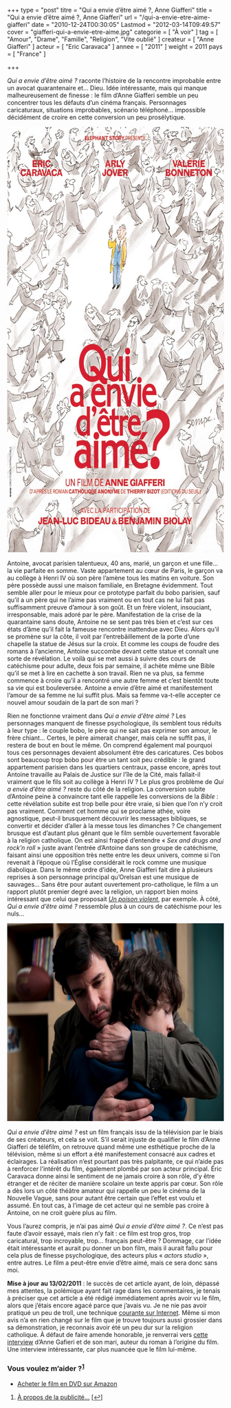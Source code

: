+++
type = "post"
titre = "Qui a envie d’être aimé ?, Anne Giafferi"
title = "Qui a envie d’être aimé ?, Anne Giafferi"
url = "/qui-a-envie-etre-aime-giafferi"
date = "2010-12-24T00:30:05"
Lastmod = "2012-03-14T09:49:57"
cover = "giafferi-qui-a-envie-etre-aime.jpg"
categorie = [ "À voir" ]
tag = [ "Amour", "Drame", "Famille", "Religion", "Vite oublié" ]
createur = [ "Anne Giafferi" ]
acteur = [ "Eric Caravaca" ]
annee = [ "2011" ]
weight = 2011
pays = [ "France" ]

+++

<p><em>Qui a envie d&rsquo;être aimé ?</em> raconte l&rsquo;histoire de la rencontre improbable entre un avocat quarantenaire et… Dieu. Idée intéressante, mais qui manque malheureusement de finesse : le film d&rsquo;Anne Giafferi semble un peu concentrer tous les défauts d&rsquo;un cinéma français. Personnages caricaturaux, situations improbables, scénario téléphoné… impossible décidément de croire en cette conversion un peu prosélytique.</p>
<p><a href="http://www.allocine.fr/film/fichefilm_gen_cfilm=188254.html"> </a></p>
<p style="text-align: center;"><a href="http://www.allocine.fr/film/fichefilm_gen_cfilm=188254.html"></a></p>
<p><a href="http://www.allocine.fr/film/fichefilm_gen_cfilm=188254.html"></a></p>
<p><a href="http://www.allocine.fr/film/fichefilm_gen_cfilm=188254.html"></a></p>
<p><a href="http://www.allocine.fr/film/fichefilm_gen_cfilm=188254.html"> </a></p>
<div style="text-align: center;"><a href="http://www.allocine.fr/film/fichefilm_gen_cfilm=188254.html"><img class="aligncenter" src="qui-a-envie-etre-aime.jpg" border="0" alt="qui-a-envie-etre-aime.jpg" width="690" height="987" /></a></div>
<p><a href="http://www.allocine.fr/film/fichefilm_gen_cfilm=188254.html"> </a></p>
<p><a href="http://www.allocine.fr/film/fichefilm_gen_cfilm=188254.html"></a></p>
<p>Antoine, avocat parisien talentueux, 40 ans, marié, un garçon et une fille… la vie parfaite en somme. Vaste appartement au cœur de Paris, le garçon va au collège à Henri IV où son père l&rsquo;amène tous les matins en voiture. Son père possède aussi une maison familiale, en Bretagne évidemment. Tout semble aller pour le mieux pour ce prototype parfait du bobo parisien, sauf qu&rsquo;il a un père qui ne l&rsquo;aime pas vraiment ou en tout cas ne lui fait pas suffisamment preuve d&rsquo;amour à son goût. Et un frère violent, insouciant, irresponsable, mais adoré par le père. Manifestation de la crise de la quarantaine sans doute, Antoine ne se sent pas très bien et c&rsquo;est sur ces états d&rsquo;âme qu&rsquo;il fait la fameuse rencontre inattendue avec Dieu. Alors qu&rsquo;il se promène sur la côte, il voit par l&rsquo;entrebâillement de la porte d&rsquo;une chapelle la statue de Jésus sur la croix. Et comme les coups de foudre des romans à l&rsquo;ancienne, Antoine succombe devant cette statue et connaît une sorte de révélation. Le voilà qui se met aussi à suivre des cours de catéchisme pour adulte, deux fois par semaine, il achète même une Bible qu&rsquo;il se met à lire en cachette à son travail. Rien ne va plus, sa femme commence à croire qu&rsquo;il a rencontré une autre femme et c&rsquo;est bientôt toute sa vie qui est bouleversée. Antoine a envie d&rsquo;être aimé et manifestement l&rsquo;amour de sa femme ne lui suffit plus. Mais sa femme va-t-elle accepter ce nouvel amour soudain de la part de son mari ?</p>
<p>Rien ne fonctionne vraiment dans <em>Qui a envie d&rsquo;être aimé ?</em> Les personnages manquent de finesse psychologique, ils semblent tous réduits à leur type : le couple bobo, le père qui ne sait pas exprimer son amour, le frère chiant… Certes, le père aimerait changer, mais cela ne suffit pas, il restera de bout en bout le même. On comprend également mal pourquoi tous ces personnages devaient absolument être des caricatures. Ces bobos sont beaucoup trop bobo pour être un tant soit peu crédible : le grand appartement parisien dans les quartiers centraux, passe encore, après tout Antoine travaille au Palais de Justice sur l&rsquo;île de la Cité, mais fallait-il vraiment que le fils soit au collège à Henri IV ? Le plus gros problème de <em>Qui a envie d&rsquo;être aimé ?</em> reste du côté de la religion. La conversion subite d&rsquo;Antoine peine à convaincre tant elle rappelle les conversions de la <em>Bible</em> : cette révélation subite est trop belle pour être vraie, si bien que l&rsquo;on n&rsquo;y croit pas vraiment. Comment cet homme qui se proclame athée, voire agnostique, peut-il brusquement découvrir les messages bibliques, se convertir et décider d&rsquo;aller à la messe tous les dimanches ? Ce changement brusque est d&rsquo;autant plus gênant que le film semble ouvertement favorable à la religion catholique. On est ainsi frappé d&rsquo;entendre &laquo;&nbsp;<em>Sex and drugs and rock&rsquo;n roll</em>&nbsp;&raquo; juste avant l&rsquo;entrée d&rsquo;Antoine dans son groupe de catéchisme, faisant ainsi une opposition très nette entre les deux univers, comme si l&rsquo;on revenait à l&rsquo;époque où l&rsquo;Église considérait le rock comme une musique diabolique. Dans le même ordre d&rsquo;idée, Anne Giafferi fait dire à plusieurs reprises à son personnage principal qu&rsquo;Orelsan est une musique de sauvages… Sans être pour autant ouvertement pro-catholique, le film a un rapport plutôt premier degré avec la religion, un rapport bien moins intéressant que celui que proposait <em><a href="/2010/08/07/poison-violent-quillevere/">Un poison violent</a></em>, par exemple. À côté, <em>Qui a envie d&rsquo;être aimé ?</em> ressemble plus à un cours de catéchisme pour les nuls…</p>
<div style="text-align: center;"><img class="aligncenter" src="qui-a-envie-etre-aime-giafferi.jpg" border="0" alt="qui-a-envie-etre-aime-giafferi.jpg" width="690" height="459" /></div>
<p><em>Qui a envie d&rsquo;être aimé ?</em> est un film français issu de la télévision par le biais de ses créateurs, et cela se voit. S&rsquo;il serait injuste de qualifier le film d&rsquo;Anne Giafferi de téléfilm, on retrouve quand même une esthétique proche de la télévision, même si un effort a été manifestement consacré aux cadres et éclairages. La réalisation n&rsquo;est pourtant pas très palpitante, ce qui n&rsquo;aide pas à renforcer l&rsquo;intérêt du film, également plombé par son acteur principal. Éric Caravaca donne ainsi le sentiment de ne jamais croire à son rôle, d&rsquo;y être étranger et de réciter de manière scolaire un texte appris par cœur. Son rôle a dès lors un côté théâtre amateur qui rappelle un peu le cinéma de la Nouvelle Vague, sans pour autant être certain que l&rsquo;effet est voulu et assumé. En tout cas, à l&rsquo;image de cet acteur qui ne semble pas croire à Antoine, on ne croit guère plus au film.</p>
<p>Vous l&rsquo;aurez compris, je n&rsquo;ai pas aimé <em>Qui a envie d&rsquo;être aimé ?</em>. Ce n&rsquo;est pas faute d&rsquo;avoir essayé, mais rien n&rsquo;y fait : ce film est trop gros, trop caricatural, trop incroyable, trop… français peut-être ? Dommage, car l&rsquo;idée était intéressante et aurait pu donner un bon film, mais il aurait fallu pour cela plus de finesse psychologique, des acteurs plus « <em>actors studio</em> », entre autres. Le film a peut-être envie d&rsquo;être aimé, mais ce sera donc sans moi.</p>
<p>
<p><strong>Mise à jour au 13/02/2011</strong> : le succès de cet article ayant, de loin, dépassé mes attentes, la polémique ayant fait rage dans les commentaires, je tenais à préciser que cet article a été rédigé immédiatement après avoir vu le film, alors que j&rsquo;étais encore agacé parce que j&rsquo;avais vu. Je ne nie pas avoir pratiqué un peu de troll, une technique <a href="http://fr.wikipedia.org/wiki/Troll_(Internet)">courante sur Internet</a>. Même si mon avis n&rsquo;a en rien changé sur le film que je trouve toujours aussi grossier dans sa démonstration, je reconnais avoir été un peu dur sur la religion catholique. À défaut de faire amende honorable, je renverrai vers <a href="http://www.enmanquedeglise.com/article-qui-a-envie-d-etre-aime-66954521.html">cette interview</a> d&rsquo;Anne Gafieri et de son mari, auteur du roman à l&rsquo;origine du film. Une interview intéressante, car plus nuancée que le film lui-même.</p>
<div class="amazon">
<h3>Vous voulez m&rsquo;aider ?<sup><a href="#footnote_0_4421" id="identifier_0_4421" class="footnote-link footnote-identifier-link" title="&Agrave; propos de la publicit&eacute;&hellip;">1</a></sup></h3>
<ul>
<li><a href="http://www.amazon.fr/gp/product/B0051SNVL6/ref=as_li_ss_tl?ie=UTF8&tag=leblogdenic07-21&linkCode=as2&camp=1642&creative=19458&creativeASIN=B0051SNVL6">Acheter le film en DVD sur Amazon</a></li>
</ul>
</div>
<ol class="footnotes"><li id="footnote_0_4421" class="footnote"><a href="/a-propos/publicite/">À propos de la publicité…</a> [<a href="#identifier_0_4421" class="footnote-link footnote-back-link">&#8617;</a>]</li></ol>
